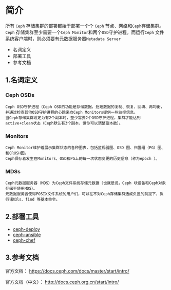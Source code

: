 # 简介
所有 `Ceph` 存储集群的部署都始于部署一个个 `Ceph` 节点、网络和`Ceph`存储集群。 `Ceph` 存储集群至少需要一个`Ceph Monitor`和两个`OSD`守护进程。而运行`Ceph` 文件系统客户端时，则必须要有元数据服务器`Metadata Server`

- 名词定义
- 部署工具
- 参考文档

## 1.名词定义

### Ceph OSDs

    Ceph OSD守护进程（Ceph OSD的功能是存储数据，处理数据的复制、恢复、回填、再均衡，并通过检查其他OSD守护进程的心跳来向Ceph Monitors提供一些监控信息。
    当Ceph存储集群设定为有2个副本时，至少需要2个OSD守护进程，集群才能达到active+clean状态（Ceph默认有3个副本，但你可以调整副本数）。

### Monitors

    Ceph Monitor维护着展示集群状态的各种图表，包括监视器图、OSD 图、归置组（PG）图、和CRUSH图。
    Ceph保存着发生在Monitors、OSD和PG上的每一次状态变更的历史信息（称为epoch ）。

### MDSs
    Ceph元数据服务器（MDS）为Ceph文件系统存储元数据（也就是说，Ceph 块设备和Ceph对象存储不使用MDS）。
    元数据服务器使得POSIX文件系统的用户们，可以在不对Ceph存储集群造成负担的前提下，执行诸如ls、find 等基本命令。

## 2.部署工具

- [ceph-deploy](http://docs.ceph.org.cn/start/quick-start-preflight/)
- [ceph-ansible](https://github.com/ceph/ceph-ansible)
- [ceph-chef](https://github.com/ceph/ceph-chef)

## 3.参考文档

官方文档：
    https://docs.ceph.com/docs/master/start/intro/

官方文档（中文）：
    http://docs.ceph.org.cn/start/intro/